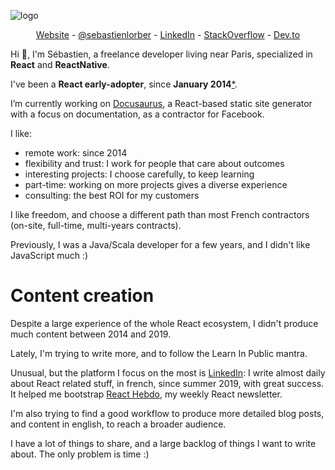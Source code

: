 ![logo](https://github.com/slorber/slorber/blob/master/logo.png)

<p align="center">
  <a href="https://sebastienlorber.com">Website</a> -
  <a href="https://twitter.com/intent/follow?screen_name=sebastienlorber&tw_p=followbutton">@sebastienlorber</a> -
  <a href="https://www.linkedin.com/in/sebastienlorber/">LinkedIn</a> -
  <a href="https://stackoverflow.com/users/82609/sebastien-lorber">StackOverflow</a> -
  <a href="https://dev.to/sebastienlorber">Dev.to</a>
</p>

Hi 👋, I'm Sébastien, a freelance developer living near Paris, specialized in **React** and **ReactNative**.

I've been a **React early-adopter**, since **January 2014**[*](https://stackoverflow.com/a/21352468/82609). 

I’m currently working on [Docusaurus](https://github.com/facebook/docusaurus), a React-based static site generator with a focus on documentation, as a contractor for Facebook.

I like:
- remote work: since 2014
- flexibility and trust: I work for people that care about outcomes
- interesting projects: I choose carefully, to keep learning
- part-time: working on more projects gives a diverse experience
- consulting: the best ROI for my customers

I like freedom, and choose a different path than most French contractors (on-site, full-time, multi-years contracts).

Previously, I was a Java/Scala developer for a few years, and I didn't like JavaScript much :)


# Content creation

Despite a large experience of the whole React ecosystem, I didn't produce much content between 2014 and 2019.

Lately, I'm trying to write more, and to follow the Learn In Public mantra. 

Unusual, but the platform I focus on the most is [LinkedIn](https://sebastienlorber.com/linkedin): I write almost daily about React related stuff, in french, since summer 2019, with great success. It helped me bootstrap [React Hebdo](http://sebastienlorber.com/newsletter), my weekly React newsletter.

I'm also trying to find a good workflow to produce more detailed blog posts, and content in english, to reach a broader audience.

I have a lot of things to share, and a large backlog of things I want to write about. The only problem is time :)






<!--
**slorber/slorber** is a ✨ _special_ ✨ repository because its `README.md` (this file) appears on your GitHub profile.

Here are some ideas to get you started:

- 🔭 I’m currently working on ...
- 🌱 I’m currently learning ...
- 👯 I’m looking to collaborate on ...
- 🤔 I’m looking for help with ...
- 💬 Ask me about ...
- 📫 How to reach me: ...
- 😄 Pronouns: ...
- ⚡ Fun fact: ...
-->
